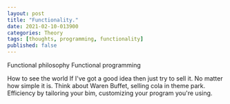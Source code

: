 ```yaml
---
layout: post
title: "Functionality."
date: 2021-02-10-013900
categories: Theory
tags: [thoughts, programming, functionality]
published: false
---
```

Functional philosophy
Functional programming

How to see the world
If I've got a good idea then just try to sell it. No matter how simple it is. Think about Waren Buffet, selling cola in theme park.
Efficiency by tailoring your bim, customizing your program you're using.
